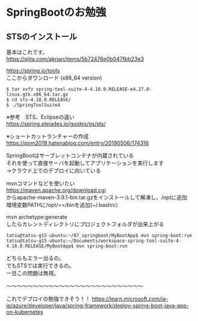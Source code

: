 # SpringBootのお勉強

## STSのインストール
基本はこれです。  
https://qiita.com/akrian/items/5b72476e0b047fbb23e3  


https://spring.io/tools  
ここからダウンロード  (x86_64 version)
```
$ tar xvfz spring-tool-suite-4-4.18.0.RELEASE-e4.27.0-linux.gtk.x86_64.tar.gz
$ cd sts-4.18.0.RELEASE/
$ ./SpringToolSuite4
```
※参考　STS、Eclipseの違い  
https://spring.pleiades.io/guides/gs/sts/  

※ショートカットランチャーの作成  
https://pom2019.hatenablog.com/entry/20190506/174316  

SpringBootはサーブレットコンテナが内蔵されている  
それを使って直接サーバを起動してアプリケーションを実行します  
→クラウド上でのデプロイに向いている  

mvnコマンドなどを使いたい  
https://maven.apache.org/download.cgi  
からapache-maven-3.9.1-bin.tar.gzをインストールして解凍し、/optに追加  
環境変数PATHに/opt/==/binを追加(~/.bashrc)  

mvn archetype:generate  
したらカレントディレクトリにプロジェクトフォルダが出来上がる  

```
tatsu@tatsu-g15-ubuntu:~/07_springboot/MyBootApp$ mvn spring-boot:run
tatsu@tatsu-g15-ubuntu:~/Documents/workspace-spring-tool-suite-4-4.18.0.RELEASE/MyBootApp$ mvn spring-boot:run
```
どちらもエラー出るの。  
でもSTSでは実行できるの。  
一旦この問題は無視。  




〜〜〜〜〜〜〜〜〜〜〜〜〜〜〜〜〜〜〜〜〜〜〜〜〜〜

これでデプロイの勉強できそう！！
https://learn.microsoft.com/ja-jp/azure/developer/java/spring-framework/deploy-spring-boot-java-app-on-kubernetes
